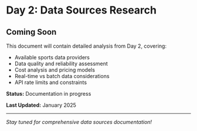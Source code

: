 # Day 2: Data Sources Research

## Coming Soon

This document will contain detailed analysis from Day 2, covering:

- Available sports data providers
- Data quality and reliability assessment
- Cost analysis and pricing models
- Real-time vs batch data considerations
- API rate limits and constraints

**Status:** Documentation in progress

**Last Updated:** January 2025

---

*Stay tuned for comprehensive data sources documentation!*

